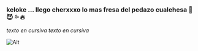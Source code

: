 ### keloke ... llego cherxxxo lo mas fresa del pedazo cualehesa 👋	:smiling_imp:	:sweat_drops: :fire:

*texto en cursiva*
_texto en cursiva_

![Alt]([https://www.pngfind.com/pngs/m/83-835261_imgenes-de-angry-birds-con-fondo-transparente-descarga.png](https://assets.stickpng.com/images/580b57fcd9996e24bc43c515.png))

<!--
**Cherxxxo/Cherxxxo** is a ✨ _special_ ✨ repository because its `README.md` (this file) appears on your GitHub profile.

Here are some ideas to get you started:

- 🔭 I’m currently working on ...
- 🌱 I’m currently learning ...
- 👯 I’m looking to collaborate on ...
- 🤔 I’m looking for help with ...
- 💬 Ask me about ...
- 📫 How to reach me: ...
- 😄 Pronouns: ...
- ⚡ Fun fact: ...
-->
